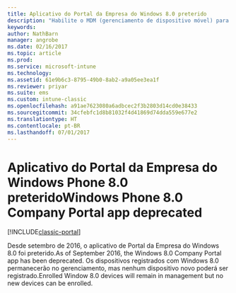 ```yaml
---
title: Aplicativo do Portal da Empresa do Windows 8.0 preterido
description: "Habilite o MDM (gerenciamento de dispositivo móvel) para dispositivos Windows Phone 8.0 com o Microsoft Intune."
keywords: 
author: NathBarn
manager: angrobe
ms.date: 02/16/2017
ms.topic: article
ms.prod: 
ms.service: microsoft-intune
ms.technology: 
ms.assetid: 61e9b6c3-8795-49b0-8ab2-a9a05ee3ea1f
ms.reviewer: priyar
ms.suite: ems
ms.custom: intune-classic
ms.openlocfilehash: a91ae7623080a6adbcec2f3b2803d14cd0e38433
ms.sourcegitcommit: 34cfebfc1d8b81032f4d41869d74dda559e677e2
ms.translationtype: HT
ms.contentlocale: pt-BR
ms.lasthandoff: 07/01/2017
---
```

#  <span data-ttu-id="b52fd-103">Aplicativo do Portal da Empresa do Windows Phone 8.0 preterido</span><span class="sxs-lookup"><span data-stu-id="b52fd-103">Windows Phone 8.0 Company Portal app deprecated</span></span>
<a id="windows-phone-80-company-portal-app-deprecated" class="xliff"></a>

[!INCLUDE[classic-portal](../includes/classic-portal.md)]

<span data-ttu-id="b52fd-104">Desde setembro de 2016, o aplicativo de Portal da Empresa do Windows 8.0 foi preterido.</span><span class="sxs-lookup"><span data-stu-id="b52fd-104">As of September 2016, the Windows 8.0 Company Portal app has been deprecated.</span></span> <span data-ttu-id="b52fd-105">Os dispositivos registrados com Windows 8.0 permanecerão no gerenciamento, mas nenhum dispositivo novo poderá ser registrado.</span><span class="sxs-lookup"><span data-stu-id="b52fd-105">Enrolled Window 8.0 devices will remain in management but no new devices can be enrolled.</span></span>
